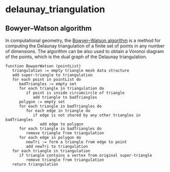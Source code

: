 # delaunay_triangulation
## Bowyer–Watson algorithm
In computational geometry, the [Bowyer–Watson algorithm](https://en.wikipedia.org/wiki/Bowyer%E2%80%93Watson_algorithm) is a method for computing the Delaunay triangulation of a finite set of points in any number of dimensions. The algorithm can be also used to obtain a Voronoi diagram of the points, which is the dual graph of the Delaunay triangulation. 
```
function BowyerWatson (pointList)
   triangulation := empty triangle mesh data structure
   add super-triangle to triangulation
   for each point in pointList do
      badTriangles := empty set
      for each triangle in triangulation do 
         if point is inside circumcircle of triangle
            add triangle to badTriangles
      polygon := empty set
      for each triangle in badTriangles do 
         for each edge in triangle do
            if edge is not shared by any other triangles in badTriangles
               add edge to polygon
      for each triangle in badTriangles do 
         remove triangle from triangulation
      for each edge in polygon do 
         newTri := form a triangle from edge to point
         add newTri to triangulation
   for each triangle in triangulation
      if triangle contains a vertex from original super-triangle
         remove triangle from triangulation
   return triangulation
```

